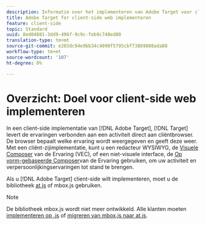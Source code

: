 ```yaml
---
description: Informatie over het implementeren van Adobe Target voor client-side websites.
title: Adobe Target for client-side web implementeren
feature: client-side
topic: Standard
uuid: 8ed04881-3dd9-496f-9c9c-feb9c740ed80
translation-type: tm+mt
source-git-commit: e203dc94e9bb34c4090f5795cbf73869808ada88
workflow-type: tm+mt
source-wordcount: '107'
ht-degree: 0%

---
```



# Overzicht: Doel voor client-side web implementeren

In een client-side implementatie van [!DNL Adobe Target], [!DNL Target] levert de ervaringen verbonden aan een activiteit direct aan cliëntbrowser. De browser bepaalt welke ervaring wordt weergegeven en geeft deze weer. Met een cliënt-zijimplementatie, kunt u een redacteur WYSIWYG, de [Visuele Composer](/help/c-experiences/c-visual-experience-composer/visual-experience-composer.md) van de Ervaring (VEC), of een niet-visuele interface, de [Op vorm-gebaseerde Composer](/help/c-experiences/form-experience-composer.md)van de Ervaring gebruiken, om uw activiteit en verpersoonlijkingservaringen tot stand te brengen.

Als u [!DNL Adobe Target] client-side wilt implementeren, moet u de bibliotheek [at.js](/help/c-implementing-target/c-implementing-target-for-client-side-web/c-how-atjs-works/how-atjs-works.md) of mbox.js gebruiken.

>[!NOTE]
>
>De bibliotheek mbox.js wordt niet meer ontwikkeld. Alle klanten moeten [implementeren op .js](/help/c-implementing-target/c-implementing-target-for-client-side-web/how-to-deployatjs/how-to-deployatjs.md) of [migreren van mbox.js naar at.js](/help/c-implementing-target/c-implementing-target-for-client-side-web/t-mbox-download/c-target-atjs-implementation/target-migrate-atjs.md).
